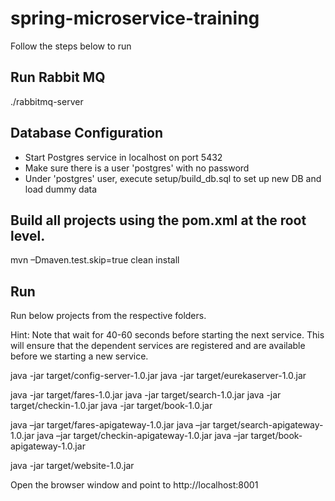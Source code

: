 # spring-microservice-training

Follow the steps below to run

Run Rabbit MQ
----------------------------------------------
./rabbitmq-server

Database Configuration
----------------------------------------------
- Start Postgres service in localhost on port 5432
- Make sure there is a user 'postgres' with no password
- Under 'postgres' user, execute setup/build_db.sql to set up new DB and load dummy data

Build all projects using the pom.xml at the root level. 
-------------------------------------------------
mvn –Dmaven.test.skip=true clean install 

Run 
-------------------------------------------
Run below projects from the respective folders. 

Hint: Note that wait for 40-60 seconds before starting the next service. This will ensure that the dependent services are registered and are available before we starting a new service.

java -jar target/config-server-1.0.jar
java -jar target/eurekaserver-1.0.jar

java -jar target/fares-1.0.jar
java -jar target/search-1.0.jar
java -jar target/checkin-1.0.jar
java -jar target/book-1.0.jar

java –jar target/fares-apigateway-1.0.jar
java –jar target/search-apigateway-1.0.jar
java –jar target/checkin-apigateway-1.0.jar
java –jar target/book-apigateway-1.0.jar

java -jar target/website-1.0.jar

Open the browser window and point to http://localhost:8001